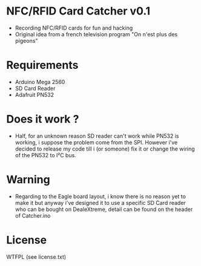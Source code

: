 # NFC/RFID Card Catcher v0.1
* Recording NFC/RFID cards for fun and hacking
* Original idea from a french television program "On n'est plus des pigeons"

# Requirements
* Arduino Mega 2560
* SD Card Reader
* Adafruit PN532

# Does it work ?
* Half, for an unknown reason SD reader can't work while PN532 is working, i suppose the problem come from the SPI.
However i've decided to release my code till i (or someone) fix it or change the wiring of the PN532 to I²C bus.

# Warning
* Regarding to the Eagle board layout, i know there is no reason yet to make it but anyway i've designed it to use a specific SD Card reader who can be bought on DealeXtreme, detail can be found on the header of Catcher.ino

# License

WTFPL (see license.txt)
